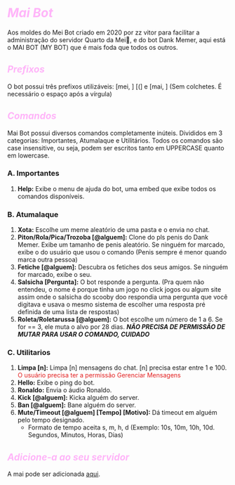 # <span style="color:#ffb5f9">*Mai Bot*</span>
Aos moldes do Mei Bot criado em 2020 por zz vitor para facilitar a administração do servidor Quarto da Mei🌼, e do bot Dank Memer, aqui está o MAI BOT (MY BOT) que é mais foda que todos os outros.

## <span style="color:#ffb5f9">*Prefixos*</span>

O bot possui três prefixos utilizáveis: \[mei, ] \[(] e \[mai, ] (Sem colchetes. É necessário o espaço após a vírgula)

## <span style="color:#ffb5f9">*Comandos*</span>

Mai Bot possui diversos comandos completamente inúteis. Divididos em 3 categorias: Importantes, Atumalaque e Utilitários. Todos os comandos são case insensitive, ou seja, podem ser escritos tanto em UPPERCASE quanto em lowercase.

### A. Importantes
1. **Help:** Exibe o menu de ajuda do bot, uma embed que exibe todos os comandos disponíveis.

### B. Atumalaque
1. **Xota:** Escolhe um meme aleatório de uma pasta e o envia no chat.
2. **Piton/Rola/Pica/Trozoba \[@alguem]:** Clone do pls penis do Dank Memer. Exibe um tamanho de penis aleatório. Se ninguém for marcado, exibe o do usuário que usou o comando (Penis sempre é menor quando marca outra pessoa)
3. **Fetiche \[@alguem]:** Descubra os fetiches dos seus amigos. Se ninguém for marcado, exibe o seu.
4. **Salsicha \[Pergunta]:** O bot responde a pergunta. (Pra quem não entendeu, o nome é porque tinha um jogo no click jogos ou algum site assim onde o salsicha do scooby doo respondia uma pergunta que você digitava e usava o mesmo sistema de escolher uma resposta pré definida de uma lista de respostas)
5. **Roleta/Roletarussa \[@alguem]:** O bot escolhe um número de 1 a 6. Se for == 3, ele muta o alvo por 28 dias. ***NÃO PRECISA DE PERMISSÃO DE MUTAR PARA USAR O COMANDO, CUIDADO*** 


### C. Utilitarios
1. **Limpa \[n]:** Limpa \[n] mensagens do chat. \[n] precisa estar entre 1 e 100. <span style="color:#e32020">O usuário precisa ter a permissão Gerenciar Mensagens</span>
2. **Hello:** Exibe o ping do bot.
3. **Ronaldo:** Envia o áudio Ronaldo.
4. **Kick \[@alguem]:** Kicka alguém do server.
5. **Ban \[@alguem]:** Bane alguém do server.
6. **Mute/Timeout \[@alguem] \[Tempo] \[Motivo]:** Dá timeout em alguém pelo tempo designado.
    * Formato de tempo aceita s, m, h, d (Exemplo: 10s, 10m, 10h, 10d. Segundos, Minutos, Horas, Dias)

## <span style="color:#ffb5f9">*Adicione-a ao seu servidor*</span>

A mai pode ser adicionada [aqui](https://discord.com/oauth2/authorize?client_id=1368640423698104400&permissions=8&integration_type=0&scope=bot).
